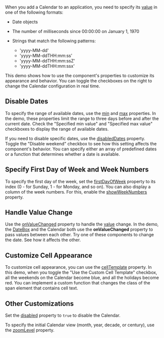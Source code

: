 When you add a Calendar to an application, you need to specify its [value](/Documentation/ApiReference/UI_Components/dxCalendar/Configuration/#value) in one of the following formats: 

- Date objects

- The number of milliseconds since 00:00:00 on January 1, 1970

- Strings that match the following patterns: 
    - 'yyyy-MM-dd'
    - 'yyyy-MM-ddTHH:mm:ss'
    - 'yyyy-MM-ddTHH:mm:ssZ'
    - 'yyyy-MM-ddTHH:mm:ssx' 

This demo shows how to use the component's properties to customize its appearance and behavior. You can toggle the checkboxes on the right to change the Calendar configuration in real time.

## Disable Dates

To specify the range of available dates, use the [min](/Documentation/ApiReference/UI_Components/dxCalendar/Configuration/#min) and [max](/Documentation/ApiReference/UI_Components/dxCalendar/Configuration/#max) properties. In the demo, these properties limit the range to three days before and after the current date. Check the "Specified min value" and "Specified max value" checkboxes to display the range of available dates.

If you need to disable specific dates, use the [disabledDates](/Documentation/ApiReference/UI_Components/dxCalendar/Configuration/#disabledDates) property. Toggle the "Disable weekend" checkbox to see how this setting affects the component's behavior. You can specify either an array of predefined dates or a function that determines whether a date is available.

## Specify First Day of Week and Week Numbers

To specify the first day of the week, set the [firstDayOfWeek](/Documentation/ApiReference/UI_Components/dxCalendar/Configuration/#firstDayOfWeek) property to its index (0 - for Sunday, 1 - for Monday, and so on). You can also display a column of the week numbers. For this, enable the [showWeekNumbers](/Documentation/ApiReference/UI_Components/dxCalendar/Configuration/#showWeekNumbers) property.

## Handle Value Change 

Use the [onValueChanged](/Documentation/ApiReference/UI_Components/dxCalendar/Configuration/#onValueChanged) property to handle the [value](/Documentation/ApiReference/UI_Components/dxCalendar/Configuration/#value) change. In the demo, the [DateBox](/Documentation/Guide/UI_Components/DateBox/Getting_Started_with_DateBox/) and the Calendar both use the **onValueChanged** property to pass values between each other. Try one of these components to change the date. See how it affects the other.

## Customize Cell Appearance

To customize cell appearance, you can use the [cellTemplate](/Documentation/ApiReference/UI_Components/dxCalendar/Configuration/#cellTemplate) property. In this demo, when you toggle the "Use the Custom Cell Template" checkbox, all the weekends on the Calendar become blue, and all the holidays become red. You can implement a custom function that changes the class of the span element that contains cell text.

## Other Customizations

Set the [disabled](/Documentation/ApiReference/UI_Components/dxCalendar/Configuration/#disabled) property to `true` to disable the Calendar.

To specify the initial Calendar view (month, year, decade, or century), use the [zoomLevel](/Documentation/ApiReference/UI_Components/dxCalendar/Configuration/#zoomLevel) property.